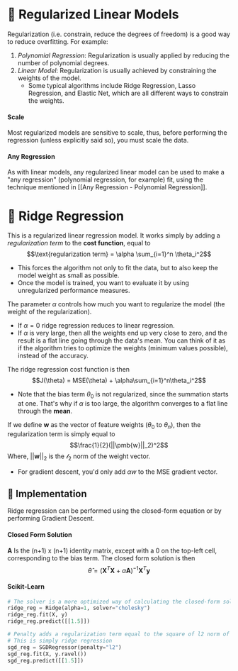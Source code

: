 # 🔵 Regularized Linear Models

Regularization (i.e. constrain, reduce the degrees of freedom) is a good way to reduce overfitting. For example:
1. *Polynomial Regression*: Regularization is usually applied by reducing the number of polynomial degrees. 
2. *Linear Model*: Regularization is usually achieved by constraining the weights of the model.
	- Some typical algorithms include Ridge Regression, Lasso Regression, and Elastic Net, which are all different ways to constrain the weights.

#### Scale
Most regularized models are sensitive to scale, thus, before performing the regression (unless explicitly said so), you must scale the data.

#### Any Regression
As with linear models, any regularized linear model can be used to make a "any regression" (polynomial regression, for example) fit, using the technique mentioned in [[Any Regression - Polynomial Regression]].

# 🔵 Ridge Regression
This is a regularized linear regression model. It works simply by adding a *regularization term* to the **cost function**, equal to
$$\text{regularization term} = \alpha \sum_{i=1}^n \theta_i^2$$
- This forces the algorithm not only to fit the data, but to also keep the model weight as small as possible. 
- Once the model is trained, you want to evaluate it by using unregularized performance measures. 

The parameter $\alpha$ controls how much you want to regularize the model (the weight of the regularization). 
- If $\alpha=0$ ridge regression reduces to linear regression.
- If $\alpha$ is very large, then all the weights end up very close to zero, and the result is a flat line going through the data's mean. You can think of it as if the algorithm tries to optimize the weights (minimum values possible), instead of the accuracy. 

The ridge regression cost function is then
$$J(\theta) = MSE(\theta) + \alpha\sum_{i=1}^n\theta_i^2$$
- Note that the bias term $\theta_0$ is not regularized, since the summation starts at one. That's why if $\alpha$ is too large, the algorithm converges to a flat line through the **mean**. 

If we define $\pmb{w}$ as the vector of feature weights ($\theta_0$ to $\theta_n$), then the regularization term is simply equal to 
$$\frac{1}{2}(||\pmb{w}||_2)^2$$
Where, $||\pmb{w}||_2$ is the $\mathcal{l}_2$ norm of the weight vector. 
- For gradient descent, you'd only add $\alpha w$ to the MSE gradient vector. 

## 🔷 Implementation
Ridge regression can be performed using the closed-form equation or by performing Gradient Descent.

#### Closed Form Solution
$\pmb{A}$ Is the (n+1) x (n+1) identity matrix, except with a 0 on the top-left cell, corresponding to the bias term. The closed form solution is then
$$\hat{\theta} = \left(\pmb{X}^T \pmb{X} + \alpha \pmb{A}\right)^{-1}\pmb{X}^T\pmb{y}$$

#### Scikit-Learn
```python
# The solver is a more optimized way of calculating the closed-form solution
ridge_reg = Ridge(alpha=1, solver="cholesky")
ridge_reg.fit(X, y)
ridge_reg.predict([[1.5]])
```

```python
# Penalty adds a regularization term equal to the square of l2 norm of the weight vector 
# This is simply ridge regression
sgd_reg = SGDRegressor(penalty="l2")
sgd_reg.fit(X, y.ravel())
sgd_reg.predict([[1.5]])
```